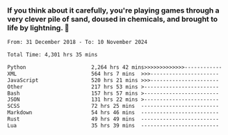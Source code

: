 ### If you think about it carefully, you're playing games through a very clever pile of sand, doused in chemicals, and brought to life by lightning.  👋


<!--START_SECTION:waka-->

```txt
From: 31 December 2018 - To: 10 November 2024

Total Time: 4,301 hrs 35 mins

Python                     2,264 hrs 42 mins>>>>>>>>>>>>>------------   52.65 %
XML                        564 hrs 7 mins  >>>----------------------   13.12 %
JavaScript                 520 hrs 21 mins >>>----------------------   12.10 %
Other                      217 hrs 53 mins >------------------------   05.07 %
Bash                       157 hrs 57 mins >------------------------   03.67 %
JSON                       131 hrs 22 mins >------------------------   03.05 %
SCSS                       72 hrs 25 mins  -------------------------   01.68 %
Markdown                   54 hrs 46 mins  -------------------------   01.27 %
Rust                       49 hrs 49 mins  -------------------------   01.16 %
Lua                        35 hrs 39 mins  -------------------------   00.83 %
```

<!--END_SECTION:waka-->
